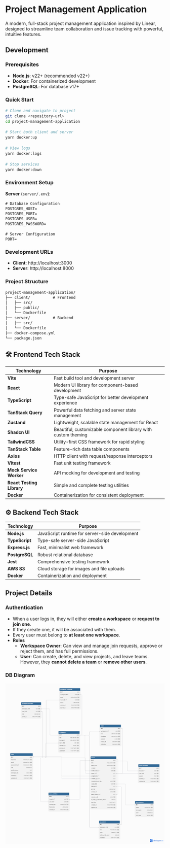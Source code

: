 # Project Management Application

A modern, full-stack project management application inspired by Linear, designed to streamline team collaboration and issue tracking with powerful, intuitive features.

## Development

### Prerequisites

- **Node.js**: v22+ (recommended v22+)
- **Docker**: For containerized development
- **PostgreSQL**: For database v17+

### Quick Start

```bash
# Clone and navigate to project
git clone <repository-url>
cd project-management-application

# Start both client and server
yarn docker:up

# View logs
yarn docker:logs

# Stop services
yarn docker:down
```

### Environment Setup

**Server** (`server/.env`):

```env
# Database Configuration
POSTGRES_HOST=
POSTGRES_PORT=
POSTGRES_USER=
POSTGRES_PASSWORD=

# Server Configuration
PORT=
```

### Development URLs

- **Client**: http://localhost:3000
- **Server**: http://localhost:8000

### Project Structure

```
project-management-application/
├── client/          # Frontend
│   ├── src/
│   ├── public/
│   └── Dockerfile
├── server/          # Backend
│   ├── src/
│   └── Dockerfile
├── docker-compose.yml
└── package.json
```

## 🛠️ Frontend Tech Stack

| Technology                | Purpose                                                       |
| ------------------------- | ------------------------------------------------------------- |
| **Vite**                  | Fast build tool and development server                        |
| **React**                 | Modern UI library for component-based development             |
| **TypeScript**            | Type-safe JavaScript for better development experience        |
| **TanStack Query**        | Powerful data fetching and server state management            |
| **Zustand**               | Lightweight, scalable state management for React              |
| **Shadcn UI**             | Beautiful, customizable component library with custom theming |
| **TailwindCSS**           | Utility-first CSS framework for rapid styling                 |
| **TanStack Table**        | Feature-rich data table components                            |
| **Axios**                 | HTTP client with request/response interceptors                |
| **Vitest**                | Fast unit testing framework                                   |
| **Mock Service Worker**   | API mocking for development and testing                       |
| **React Testing Library** | Simple and complete testing utilities                         |
| **Docker**                | Containerization for consistent deployment                    |

## ⚙️ Backend Tech Stack

| Technology     | Purpose                                        |
| -------------- | ---------------------------------------------- |
| **Node.js**    | JavaScript runtime for server-side development |
| **TypeScript** | Type-safe server-side JavaScript               |
| **Express.js** | Fast, minimalist web framework                 |
| **PostgreSQL** | Robust relational database                     |
| **Jest**       | Comprehensive testing framework                |
| **AWS S3**     | Cloud storage for images and file uploads      |
| **Docker**     | Containerization and deployment                |

## Project Details

### Authentication

- When a user logs in, they will either **create a workspace** or **request to join one**.
- If they create one, it will be associated with them.
- Every user must belong to **at least one workspace**.
- **Roles**
  - **Workspace Owner**:
    Can view and manage join requests, approve or reject them, and has full permissions.
  - **User**:
    Can create, delete, and view projects, and leave teams.
    However, they **cannot delete a team** or **remove other users**.

### DB Diagram

![DB Diagram](https://github.com/mevlutcantuna/project-management-application/blob/main/server/screenshots/db-diagram.png?raw=true)
